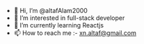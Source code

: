 - 👋 Hi, I’m @altafAlam2000
- 👀 I’m interested in full-stack developer
- 🌱 I’m currently learning Reactjs 
- 📫 How to reach me :- xn.altaf@gmail.com

<!---
altafAlam2000/altafAlam2000 is a ✨ special ✨ repository because its `README.md` (this file) appears on your GitHub profile.
You can click the Preview link to take a look at your changes.
--->
